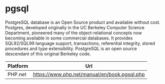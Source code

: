 # pgsql	

PostgreSQL database is an Open Source product and available without cost. Postgres, developed originally in the UC Berkeley Computer Science Department, pioneered many of the object-relational concepts now becoming available in some commercial databases. It provides SQL92/SQL99 language support, transactions, referential integrity, stored procedures and type extensibility. PostgreSQL is an open source descendant of this original Berkeley code.

| Platform | Url                                                              |
|----------|------------------------------------------------------------------|
| PHP.net  | https://www.php.net/manual/en/book.pgsql.php                     |
